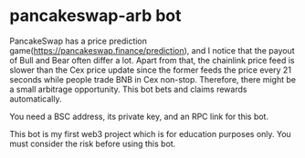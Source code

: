 # pancakeswap-arb bot

PancakeSwap has a price prediction game(https://pancakeswap.finance/prediction), and I notice that the payout of Bull and Bear often differ a lot. Apart from that, the chainlink price feed is slower than the Cex price update since the former feeds the price every 21 seconds while people trade BNB in Cex non-stop. Therefore, there might be a small arbitrage opportunity. This bot bets and claims rewards automatically. 

You need a BSC address, its private key, and an RPC link for this bot.

This bot is my first web3 project which is for education purposes only. You must consider the risk before using this bot.
